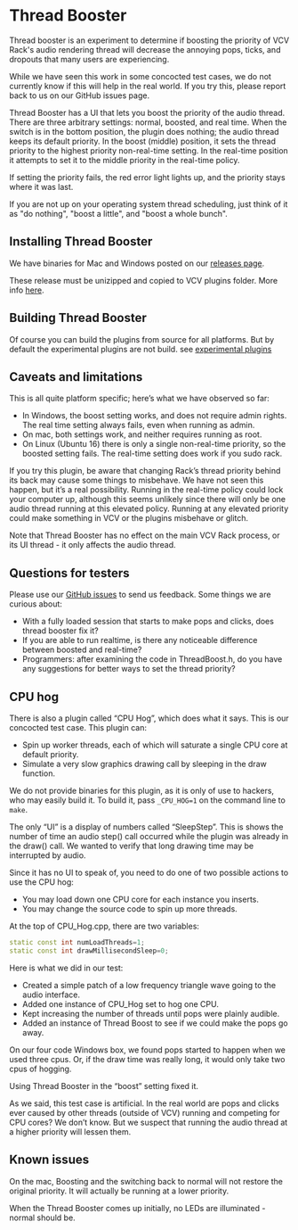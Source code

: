 # Thread Booster

Thread booster is an experiment to determine if boosting the priority of VCV Rack's audio rendering thread will decrease the annoying pops, ticks, and dropouts that many users are experiencing.

While we have seen this work in some concocted test cases, we do not currently know if this will help in the real world. If you try this, please report back to us on our GitHub issues page.

Thread Booster has a UI that lets you boost the priority of the audio thread. There are three arbitrary settings: normal, boosted, and real time. When the switch is in the bottom position, the plugin does nothing; the audio thread keeps its default priority. In the boost (middle) position, it sets the thread priority to the highest priority non-real-time setting. In the real-time position it attempts to set it to the middle priority in the real-time policy.

If setting the priority fails, the red error light lights up, and the priority stays where it was last.

If you are not up on your operating system thread scheduling, just think of it as "do nothing", "boost a little", and "boost a whole bunch".

## Installing Thread Booster

We have binaries for Mac and Windows posted on our [releases page](https://github.com/squinkylabs/SquinkyVCV/releases).

These release must be unizipped and copied to VCV plugins folder. More info [here](installing-binaries.md).

## Building Thread Booster

Of course you can build the plugins from source for all platforms. But by default the experimental plugins are not build. see [experimental plugins](experimental.md)

## Caveats and limitations

This is all quite platform specific; here’s what we have observed so far:

* In Windows, the boost setting works, and does not require admin rights. The real time setting always fails, even when running as admin.
* On mac, both settings work, and neither requires running as root.
* On Linux (Ubuntu 16) there is only a single non-real-time priority, so the boosted setting fails. The real-time setting does work if you sudo rack.

If you try this plugin, be aware that changing Rack’s thread priority behind its back may cause some things to misbehave. We have not seen this happen, but it’s a real possibility. Running in the real-time policy could lock your computer up, although this seems unlikely since there will only be one audio thread running at this elevated policy. Running at any elevated priority could make something in VCV or the plugins misbehave or glitch.

Note that Thread Booster has no effect on the main VCV Rack process, or its UI thread - it only affects the audio thread.

## Questions for testers

Please use our [GitHub issues](https://github.com/squinkylabs/SquinkyVCV/issues) to send us feedback. Some things we are curious about:

* With a fully loaded session that starts to make pops and clicks, does thread booster fix it?
* If you are able to run realtime, is there any noticeable difference between boosted and real-time?
* Programmers: after examining the code in ThreadBoost.h, do you have any suggestions for better ways to set the thread priority?

## CPU hog

There is also a plugin called “CPU Hog”, which does what it says. This is our concocted test case. This plugin can:

* Spin up worker threads, each of which will saturate a single CPU core at default priority.
* Simulate a very slow graphics drawing call by sleeping in the draw function.

We do not provide binaries for this plugin, as it is only of use to hackers, who may easily build it. To build it, pass `_CPU_HOG=1` on the command line to `make`. 

The only “UI” is a display of numbers called “SleepStep”. This is shows the number of time an audio step() call occurred while the plugin was already in the draw() call. We wanted to verify that long drawing time may be interrupted by audio.

Since it has no UI to speak of, you need to do one of two possible actions to use the CPU hog:

* You may load down one CPU core for each instance you  inserts.
* You may change the source code to spin up more threads.

 At the top of CPU_Hog.cpp, there are two variables:

```c++
static const int numLoadThreads=1;
static const int drawMillisecondSleep=0;
```

Here is what we did in our test:

* Created a simple patch of a low frequency triangle wave going to the audio interface.
* Added one instance of CPU_Hog set to hog one CPU.
* Kept increasing the number of threads until pops were plainly audible.
* Added an instance of Thread Boost to see if we could make the pops go away.

On our four code Windows box, we found pops started to happen when we used three cpus. Or, if the draw time was really long, it would only take two cpus of hogging.

Using Thread Booster in the “boost” setting fixed it.

As we said, this test case is artificial. In the real world are pops and clicks ever caused by other threads (outside of VCV) running and competing for CPU cores? We don’t know. But we suspect that running the audio thread at a higher priority will lessen them.

## Known issues

On the mac, Boosting and the switching back to normal will not restore the original priority. It will actually be running at a lower priority.

When the Thread Booster comes up initially, no LEDs are illuminated - normal should be.